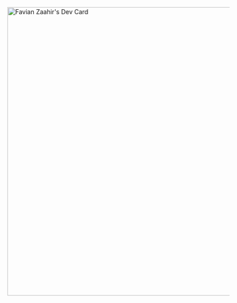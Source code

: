 <a href="https://app.daily.dev/favianzaahirpape"><img src="https://api.daily.dev/devcards/v2/o833lUiVgButLDYPeHeV1.png?type=wide&r=7i5" width="652" alt="Favian Zaahir's Dev Card"/></a>
